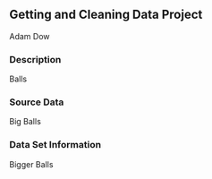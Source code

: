 ## Getting and Cleaning Data Project

Adam Dow

### Description
Balls

### Source Data
Big Balls

### Data Set Information
Bigger Balls
